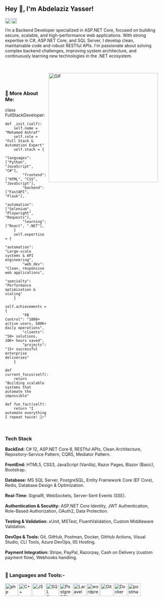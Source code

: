## Hey 👋, I'm Abdelaziz Yasser!

<a href='https://www.linkedin.com/in/abdelaziz-yasser/'><img align='left' alt="linkedin" src="https://upload.wikimedia.org/wikipedia/commons/thumb/c/ca/LinkedIn_logo_initials.png/960px-LinkedIn_logo_initials.png" height='18px'/></a>

<a href='https://abdelazizyasser.dev@gmail.com'><img align='left' alt="twitter" src="https://upload.wikimedia.org/wikipedia/commons/thumb/7/7e/Gmail_icon_%282020%29.svg/2560px-Gmail_icon_%282020%29.svg.png" height='18px'/></a>
<br>

I’m a Backend Developer specialized in ASP.NET Core, focused on building secure, scalable, and high-performance web applications.
With strong expertise in C#, ASP.NET Core, and SQL Server, I develop clean, maintainable code and robust RESTful APIs.
I'm passionate about solving complex backend challenges, improving system architecture, and continuously learning new technologies in the .NET ecosystem.

<br /> <br /> <img align="right" alt="GIF" src="https://media3.giphy.com/media/v1.Y2lkPTZjMDliOTUyZXhlZ2UzOWVmdW5vY3hxc2M4bDNsaWt4aTdsMWt3eWVqMmJjOGIwdiZlcD12MV9naWZzX3NlYXJjaCZjdD1n/L8K62iTDkzGX6/giphy.gif" width="360px"/> 
<br><br>

### 🧐 More About Me:

class FullStackDeveloper:

    def _init_(self):
        self.name = "Mohamed Ashraf"
        self.role = "Full Stack & Automation Expert"
        self.stack = {
            "languages": ["Python", "JavaScript", "C#"],
            "frontend": ["HTML", "CSS", "JavaScript"],
            "backend": ["FastAPI", "Flask"],
            "automation": ["Selenium", "Playwright", "Requests"],
            "learning": ["React", ".NET"],
        }
        self.expertise = {
            "automation": "Large-scale systems & API engineering",
            "web_dev": "Clean, responsive web applications",
            "specialty": "Performance optimization & scaling"
        }
        self.achievements = {
            "FB Control": "1000+ active users, 500K+ daily operations",
            "clients": "50+ solutions, 10K+ hours saved",
            "projects": "15+ successful enterprise deliveries"
        }
    
    def current_focus(self):
        return "Building scalable systems that automate the impossible"
    
    def fun_fact(self):
        return "I automate everything I repeat twice! 🚀⚡"
<br>

### Tech Stack
<strong>BackEnd:</strong> C# 12, ASP.NET Core 8, RESTful APIs, Clean Architecture, Repository-Service Pattern, CQRS, Mediator Pattern.
<br>
<br>
<strong>FrontEnd:</strong> HTML5, CSS3, JavaScript (Vanilla), Razor Pages, Blazor (Basic), Bootstrap.
<br>
<br>
<strong>Database:</strong> MS SQL Server, PostgreSQL, Entity Framework Core (EF Core), Redis, Database Design & Optimization.
<br>
<br>
<strong>Real-Time:</strong> SignalR, WebSockets, Server-Sent Events (SSE).
<br>
<br>
<strong>Authentication & Secutity:</strong> ASP.NET Core Identity, JWT Authentication, Role-Based Authorization, OAuth2, Data Protection.
<br>
<br>
<strong>Testing & Validation:</strong> xUnit, MSTest, FluentValidation, Custom Middleware Validation.
<br>
<br>
<strong>DevOps & Tools:</strong> Git, GitHub, Postman, Docker, GitHub Actions, Visual Studio, CLI Tools, Azure DevOps, IIS Hosting.
<br>
<br>
<strong>Payment Integration:</strong> Stripe, PayPal, Razorpay, Cash on Delivery (custom payment flow), Webhooks handling.
<br>
<br>

### 🔨 Languages and Tools:-


  <img align="left" src="https://upload.wikimedia.org/wikipedia/commons/thumb/b/bd/Logo_C_sharp.svg/1820px-Logo_C_sharp.svg.png" alt="php" height="42px"/>

  <img align="left" src="https://upload.wikimedia.org/wikipedia/commons/thumb/1/18/ISO_C%2B%2B_Logo.svg/911px-ISO_C%2B%2B_Logo.svg.png" alt="C++" height="42px"/>

  <img align="left" src="https://upload.wikimedia.org/wikipedia/commons/thumb/9/99/Unofficial_JavaScript_logo_2.svg/2048px-Unofficial_JavaScript_logo_2.svg.png" alt="JS" height="42px"/>

  <img align="left" src="https://www.svgrepo.com/download/303229/microsoft-sql-server-logo.svg" alt="SQL Server" height="42px"/>

  <img align="left" src="https://cdn-icons-png.flaticon.com/512/5968/5968342.png" alt="PostgreSQL" height="42px"/>

  <img align="left" src="https://upload.wikimedia.org/wikipedia/commons/thumb/7/7d/Microsoft_.NET_logo.svg/2048px-Microsoft_.NET_logo.svg.png" alt="Laravel" height="42px"/>
  
  <img align="left" src="https://softwareasli.com/wp-content/uploads/2019/08/ASP.NET_.png" alt="wordpress" height="42px"/>

  <img align="left" src="https://git-scm.com/images/logos/downloads/Git-Icon-1788C.png" alt="Git" height="42px"/>

  <img align="left" src="https://cdn4.iconfinder.com/data/icons/logos-and-brands/512/97_Docker_logo_logos-512.png" alt="Docker" height="42px"/>

  <img align="left" src="https://uxwing.com/wp-content/themes/uxwing/download/brands-and-social-media/postman-icon.png" alt="postman" height="42px"/>

<br>

</a>
